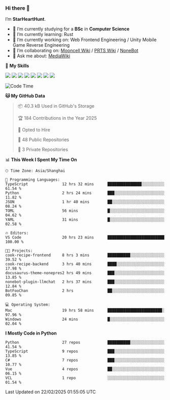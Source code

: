 ### Hi there 👋

I’m **StarHeartHunt**.

- 🏫 I’m currently studying for a **BSc** in **Computer Science**
- 🌱 I’m currently learning: Rust
- 🔭 I’m currently working on: Web Frontend Engineering / Unity Mobile Game Reverse Engineering
- 👯 I’m collaborating on: [Mooncell Wiki](https://fgo.wiki/) / [PRTS Wiki](http://prts.wiki/) / [NoneBot](https://github.com/nonebot)
- 💬 Ask me about: [MediaWiki](https://www.mediawiki.org)

🌟 **My Skills**

![](https://img.shields.io/badge/-Python-3e74a2?style=flat-square&logo=Python&logoColor=fff)
![](https://img.shields.io/badge/-Node.js-339933?style=flat-square&logo=node.js&logoColor=fff)
![](https://img.shields.io/badge/-Vue-4fc08d?style=flat-square&logo=vue.js&logoColor=fff)
![](https://img.shields.io/badge/-React-2d98ce?style=flat-square&logo=React&logoColor=fff)
![](https://img.shields.io/badge/-TypeScript-3178C6?style=flat-square&logo=TypeScript&logoColor=fff)
![](https://img.shields.io/badge/-Docker-2496ED?style=flat-square&logo=Docker&logoColor=fff)
![](https://img.shields.io/badge/-Linux-000000?style=flat-square&logo=Linux&logoColor=fff)
![](https://img.shields.io/badge/-Dotnet-512bd4?style=flat-square&logo=.net&logoColor=fff)

<!--START_SECTION:waka-->
![Code Time](http://img.shields.io/badge/Code%20Time-1%2C471%20hrs%2045%20mins-blue)

**🐱 My GitHub Data** 

> 📦 40.3 kB Used in GitHub's Storage 
 > 
> 🏆 184 Contributions in the Year 2025
 > 
> 💼 Opted to Hire
 > 
> 📜 48 Public Repositories 
 > 
> 🔑 3 Private Repositories 
 > 
📊 **This Week I Spent My Time On** 

```text
🕑︎ Time Zone: Asia/Shanghai

💬 Programming Languages: 
TypeScript               12 hrs 32 mins      ███████████████░░░░░░░░░░   61.54 % 
Python                   2 hrs 24 mins       ███░░░░░░░░░░░░░░░░░░░░░░   11.82 % 
JSON                     1 hr 40 mins        ██░░░░░░░░░░░░░░░░░░░░░░░   08.24 % 
TOML                     56 mins             █░░░░░░░░░░░░░░░░░░░░░░░░   04.62 % 
YAML                     31 mins             █░░░░░░░░░░░░░░░░░░░░░░░░   02.58 % 

🔥 Editors: 
VS Code                  20 hrs 23 mins      █████████████████████████   100.00 % 

🐱‍💻 Projects: 
cook-recipe-frontend     8 hrs 3 mins        ██████████░░░░░░░░░░░░░░░   39.52 % 
cook-recipe-backend      3 hrs 40 mins       ████░░░░░░░░░░░░░░░░░░░░░   17.98 % 
docusaurus-theme-nonepres2 hrs 49 mins       ███░░░░░░░░░░░░░░░░░░░░░░   13.85 % 
nonebot-plugin-llmchat   2 hrs 37 mins       ███░░░░░░░░░░░░░░░░░░░░░░   12.84 % 
BotFooChan               2 hrs               ██░░░░░░░░░░░░░░░░░░░░░░░   09.85 % 

💻 Operating System: 
Mac                      19 hrs 58 mins      ████████████████████████░   97.96 % 
Windows                  24 mins             █░░░░░░░░░░░░░░░░░░░░░░░░   02.04 % 
```

**I Mostly Code in Python** 

```text
Python                   27 repos            ██████████░░░░░░░░░░░░░░░   41.54 % 
TypeScript               9 repos             ███░░░░░░░░░░░░░░░░░░░░░░   13.85 % 
C#                       7 repos             ███░░░░░░░░░░░░░░░░░░░░░░   10.77 % 
Vue                      4 repos             ██░░░░░░░░░░░░░░░░░░░░░░░   06.15 % 
VCL                      1 repo              ░░░░░░░░░░░░░░░░░░░░░░░░░   01.54 % 
```




 Last Updated on 22/02/2025 01:55:05 UTC
<!--END_SECTION:waka-->
